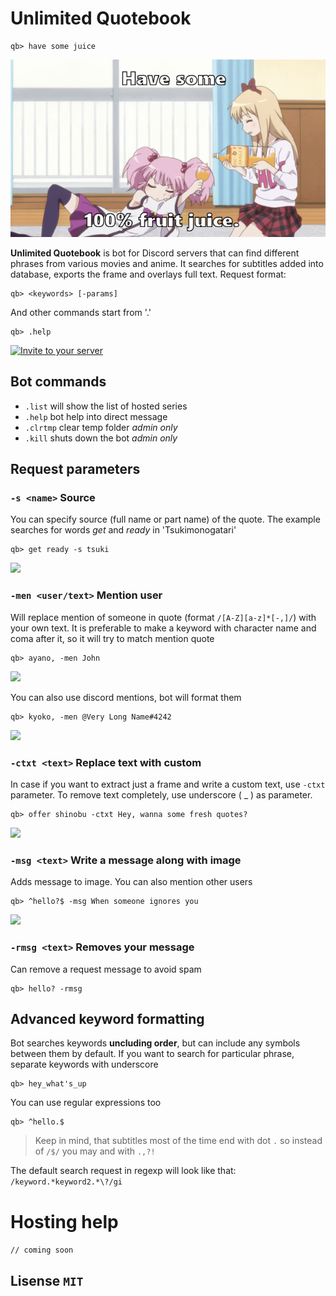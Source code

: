 # Unlimited Quotebook
```
qb> have some juice
```
![](https://raw.githubusercontent.com/NoxCaos/unlimited-quotebook/master/success.png)

**Unlimited Quotebook** is bot for Discord servers that can find different phrases from various movies and anime. It searches for subtitles added into database, exports the frame and overlays full text.
Request format:
```
qb> <keywords> [-params]
```
And other commands start from '.'
```
qb> .help
```
[![Invite to your server](https://cdn.discordapp.com/attachments/319532159201181696/323553130732060683/invite.png)](https://discordapp.com/oauth2/authorize?&client_id=321522356172619777&scope=bot&permissions=125952)
## Bot commands
+ `.list` will show the list of hosted series
+ `.help` bot help into direct message
+ `.clrtmp` clear temp folder *admin only*
+ `.kill` shuts down the bot *admin only*

## Request parameters
### `-s <name>` Source
You can specify source (full name or part name) of the quote.
The example searches for words *get* and *ready* in 'Tsukimonogatari'
```
qb> get ready -s tsuki
```
![](https://cdn.discordapp.com/attachments/319532159201181696/323355779413573634/e8e42eeb-df5d-ece0-4c21-00811b07b6d5.png)
### `-men <user/text>` Mention user
Will replace mention of someone in quote (format `/[A-Z][a-z]*[-,]/`) with your own text.
It is preferable to make a keyword with character name and coma after it, so it will try to match mention quote
```
qb> ayano, -men John
```
![](https://cdn.discordapp.com/attachments/319532159201181696/323539885019627550/f9f11e3d-1874-7121-65f7-de02c3fbd393.png)

You can also use discord mentions, bot will format them
```
qb> kyoko, -men @Very Long Name#4242
```
![](https://cdn.discordapp.com/attachments/319532159201181696/323536538656964610/a725b797-25fe-e844-f875-2c37513ab729.png)
### `-ctxt <text>` Replace text with custom
In case if you want to extract just a frame and write a custom text, use `-ctxt` parameter.
To remove text completely, use underscore ( _ ) as parameter.
```
qb> offer shinobu -ctxt Hey, wanna some fresh quotes?
```
![](https://cdn.discordapp.com/attachments/319532159201181696/323265452346179584/5b04c743-6372-538c-707b-5c6775be8854.png)
### `-msg <text>` Write a message along with image
Adds message to image. You can also mention other users
```
qb> ^hello?$ -msg When someone ignores you
```
![](https://cdn.discordapp.com/attachments/319532159201181696/323542547412811776/unknown.png)
### `-rmsg <text>` Removes your message
Can remove a request message to avoid spam
```
qb> hello? -rmsg
```
## Advanced keyword formatting
Bot searches keywords **uncluding order**, but can include any symbols between them by default. If you want to search for particular phrase, separate keywords with underscore
```
qb> hey_what's_up
```
You can use regular expressions too
```
qb> ^hello.$
```
> Keep in mind, that subtitles most of the time end with dot `.`
> so instead of `/$/` you may and with `.,?!`

The default search request in regexp will look like that:
`/keyword.*keyword2.*\?/gi`

# Hosting help
`// coming soon`

## Lisense `MIT`

